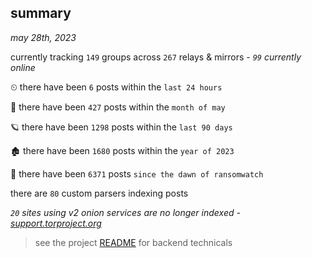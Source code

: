 
## summary
_may 28th, 2023_

currently tracking `149` groups across `267` relays & mirrors - _`99` currently online_

⏲ there have been `6` posts within the `last 24 hours`

🦈 there have been `427` posts within the `month of may`

🪐 there have been `1298` posts within the `last 90 days`

🏚 there have been `1680` posts within the `year of 2023`

🦕 there have been `6371` posts `since the dawn of ransomwatch`

there are `80` custom parsers indexing posts

_`20` sites using v2 onion services are no longer indexed - [support.torproject.org](https://support.torproject.org/onionservices/v2-deprecation/)_

> see the project [README](https://github.com/joshhighet/ransomwatch#ransomwatch--) for backend technicals
